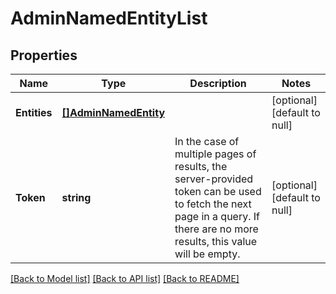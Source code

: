 # AdminNamedEntityList

## Properties
Name | Type | Description | Notes
------------ | ------------- | ------------- | -------------
**Entities** | [**[]AdminNamedEntity**](adminNamedEntity.md) |  | [optional] [default to null]
**Token** | **string** | In the case of multiple pages of results, the server-provided token can be used to fetch the next page in a query. If there are no more results, this value will be empty. | [optional] [default to null]

[[Back to Model list]](../README.md#documentation-for-models) [[Back to API list]](../README.md#documentation-for-api-endpoints) [[Back to README]](../README.md)


